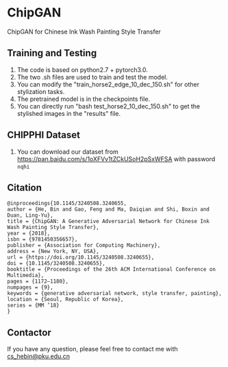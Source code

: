 # ChipGAN
ChipGAN for Chinese Ink Wash Painting Style Transfer

## Training and Testing 
1. The code is based on python2.7 + pytorch3.0. 
2. The two .sh files are used to train and test the model.
3. You can modify the "train_horse2_edge_10_dec_150.sh" for other stylization tasks.
4. The pretrained model is  in the checkpoints file.
5. You can directly run "bash test_horse2_10_dec_150.sh" to get the stylished images in the "results" file.

## CHIPPHI Dataset
1. You can download our dataset from https://pan.baidu.com/s/1oXFVv1tZCkUSoH2pSxWFSA with password `nqhi`

## Citation
```
@inproceedings{10.1145/3240508.3240655,
author = {He, Bin and Gao, Feng and Ma, Daiqian and Shi, Boxin and Duan, Ling-Yu},
title = {ChipGAN: A Generative Adversarial Network for Chinese Ink Wash Painting Style Transfer},
year = {2018},
isbn = {9781450356657},
publisher = {Association for Computing Machinery},
address = {New York, NY, USA},
url = {https://doi.org/10.1145/3240508.3240655},
doi = {10.1145/3240508.3240655},
booktitle = {Proceedings of the 26th ACM International Conference on Multimedia},
pages = {1172–1180},
numpages = {9},
keywords = {generative adversarial network, style transfer, painting},
location = {Seoul, Republic of Korea},
series = {MM ’18}
}
```

## Contactor
If you have any question, please feel free to contact me with cs_hebin@pku.edu.cn

